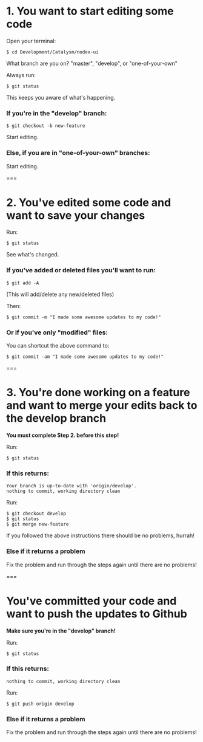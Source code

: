 # 1. You want to start editing some code

Open your terminal:

    $ cd Development/Catalysm/nodex-ui

What branch are you on? "master", "develop", or "one-of-your-own"

Always run:

    $ git status

This keeps you aware of what's happening.

### If you're in the "develop" branch:

    $ git checkout -b new-feature

Start editing.

### Else, if you are in "one-of-your-own" branches:

Start editing.

===

# 2. You've edited some code and want to save your changes

Run:

    $ git status

See what's changed.

### If you've added or deleted files you'll want to run:

    $ git add -A

(This will add/delete any new/deleted files)

Then:

    $ git commit -m "I made some awesome updates to my code!"

### Or if you've only "modified" files:

You can shortcut the above command to:

    $ git commit -am "I made some awesome updates to my code!"

===

# 3. You're done working on a feature and want to merge your edits back to the develop branch

**You must complete Step 2. before this step!**

Run:

    $ git status

### If this returns:

    Your branch is up-to-date with 'origin/develop'.
    nothing to commit, working directory clean

Run:

    $ git checkout develop
    $ git status
    $ git merge new-feature

If you followed the above instructions there should be no problems, hurrah!

### Else if it returns a problem

Fix the problem and run through the steps again until there are no problems!

===

# You've committed your code and want to push the updates to Github

**Make sure you're in the "develop" branch!**

Run:

    $ git status

### If this returns:

    nothing to commit, working directory clean

Run:

    $ git push origin develop

### Else if it returns a problem

Fix the problem and run through the steps again until there are no problems!